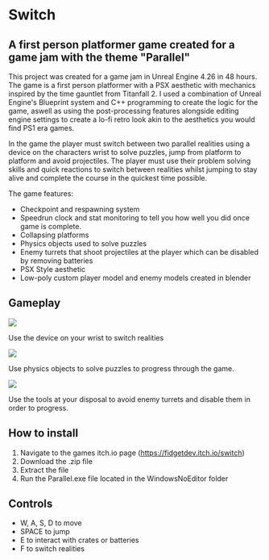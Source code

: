 # Switch

## A first person platformer game created for a game jam with the theme "Parallel"

This project was created for a game jam in Unreal Engine 4.26 in 48 hours. The game is a first person platformer with a PSX aesthetic with mechanics inspired by the time gauntlet from Titanfall 2. I used a combination of Unreal Engine's Blueprint system and C++ programming to create the logic for the game, aswell as using the post-processing features alongside editing engine settings to create a lo-fi retro look akin to the aesthetics you would find PS1 era games.

In the game the player must switch between two parallel realities using a device on the characters wrist to solve puzzles, jump from platform to platform and avoid projectiles. The player must use their problem solving skills and quick reactions to switch between realities whilst jumping to stay alive and complete the course in the quickest time possible.

The game features:
* Checkpoint and respawning system
* Speedrun clock and stat monitoring to tell you how well you did once game is complete.
* Collapsing platforms
* Physics objects used to solve puzzles
* Enemy turrets that shoot projectiles at the player which can be disabled by removing batteries
* PSX Style aesthetic
* Low-poly custom player model and enemy models created in blender

## Gameplay

![](https://i.giphy.com/media/v1.Y2lkPTc5MGI3NjExdHR6a3Z2Y2l0d21naGVpZWo1N25wM2x0ZGF5dWxsenQzMzVkZGRmYSZlcD12MV9pbnRlcm5hbF9naWZfYnlfaWQmY3Q9Zw/OYhgnBm4kjwCIYiLxi/giphy.gif)

Use the device on your wrist to switch realities

![](https://media2.giphy.com/media/v1.Y2lkPTc5MGI3NjExYnR3NHVsbXNtczBiaDhubTFjNXZxbW52MGZpcDFuY3l2cm51d2xmNiZlcD12MV9pbnRlcm5hbF9naWZfYnlfaWQmY3Q9Zw/VANDGi4iT75WotZZva/giphy.gif)

Use physics objects to solve puzzles to progress through the game.

![](https://media1.giphy.com/media/v1.Y2lkPTc5MGI3NjExeHIyZHV0ZXBqYTJrMmZqMGFkZWptZDMxaXRucGxuMG03MTkyNmhibiZlcD12MV9pbnRlcm5hbF9naWZfYnlfaWQmY3Q9Zw/4Lp1sLr60Elc5iBHMZ/giphy.gif)

Use the tools at your disposal to avoid enemy turrets and disable them in order to progress.


## How to install 
1. Navigate to the games itch.io page (https://fidgetdev.itch.io/switch)
2. Download the .zip file
3. Extract the file
4. Run the Parallel.exe file located in the WindowsNoEditor folder

## Controls
* W, A, S, D to move
* SPACE to jump
* E to interact with crates or batteries
* F to switch realities

